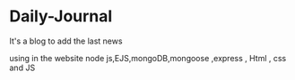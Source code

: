 # Daily-Journal
It's a blog to add the last news  

using in the website node js,EJS,mongoDB,mongoose ,express , Html , css and JS
